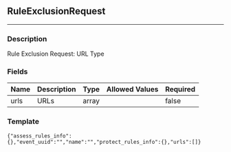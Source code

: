 ## RuleExclusionRequest
---
### Description
Rule Exclusion Request: URL Type
### Fields
| Name | Description | Type | Allowed Values | Required |
| ---- | ----------- | ---- | -------------- | -------- |
| urls | URLs | array |  | false |
### Template
```
{"assess_rules_info":{},"event_uuid":"","name":"","protect_rules_info":{},"urls":[]}
```
